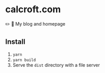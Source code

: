 # calcroft.com
:pencil2: :blue_book: My blog and homepage

## Install
1. `yarn`
2. `yarn build`
3. Serve the `dist` directory with a file server
